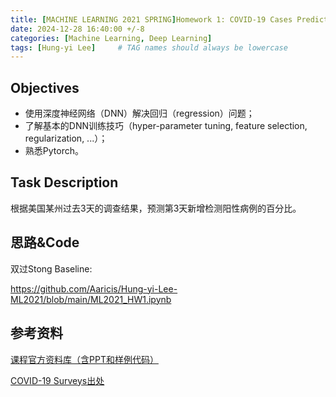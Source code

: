```yaml
---
title: [MACHINE LEARNING 2021 SPRING]Homework 1: COVID-19 Cases Prediction (Regression)
date: 2024-12-28 16:40:00 +/-8
categories: [Machine Learning, Deep Learning]
tags: [Hung-yi Lee]     # TAG names should always be lowercase
---
```


## Objectives

- 使用深度神经网络（DNN）解决回归（regression）问题；
- 了解基本的DNN训练技巧（hyper-parameter tuning, feature selection, regularization, ...）；
- 熟悉Pytorch。

## Task Description

根据美国某州过去3天的调查结果，预测第3天新增检测阳性病例的百分比。

## 思路&Code

双过Stong Baseline:

https://github.com/Aaricis/Hung-yi-Lee-ML2021/blob/main/ML2021_HW1.ipynb

## 参考资料

[课程官方资料库（含PPT和样例代码）](https://speech.ee.ntu.edu.tw/~hylee/ml/2021-spring.html )

[COVID-19 Surveys出处](https://cmu-delphi.github.io/delphi-epidata/api/covidcast_signals.html)
